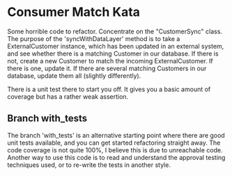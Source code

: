 Consumer Match Kata 
====================

Some horrible code to refactor. Concentrate on the "CustomerSync" class. The purpose of the 'syncWithDataLayer' method is to take a ExternalCustomer instance, which has been updated in an external system, and see whether there is a matching Customer in our database. If there is not, create a new Customer to match the incoming ExternalCustomer. If there is one, update it. If there are several matching Customers in our database, update them all (slightly differently).

There is a unit test there to start you off. It gives you a basic amount of coverage but has a rather weak assertion.

Branch with_tests
-----------------

The branch 'with_tests' is an alternative starting point where there are good unit tests available, and you can get started refactoring straight away. The code coverage is not quite 100%, I believe this is due to unreachable code. Another way to use this code is to read and understand the approval testing techniques used, or to re-write the tests in another style.
